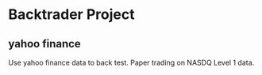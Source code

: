 # Backtrader Project
## yahoo finance 
Use yahoo finance data to back test. Paper trading on NASDQ Level 1 data.
